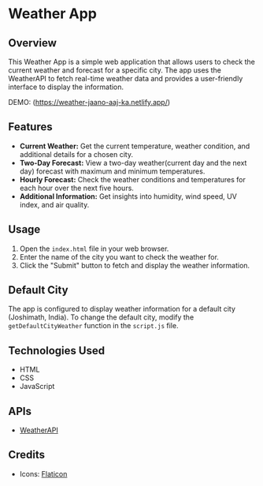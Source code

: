 # Weather App

## Overview

This Weather App is a simple web application that allows users to check the current weather and forecast for a specific city. The app uses the WeatherAPI to fetch real-time weather data and provides a user-friendly interface to display the information.

DEMO: (https://weather-jaano-aaj-ka.netlify.app/)

## Features

- **Current Weather:** Get the current temperature, weather condition, and additional details for a chosen city.
- **Two-Day Forecast:** View a two-day weather(current day and the next day) forecast with maximum and minimum temperatures.
- **Hourly Forecast:** Check the weather conditions and temperatures for each hour over the next five hours.
- **Additional Information:** Get insights into humidity, wind speed, UV index, and air quality.

## Usage

1. Open the `index.html` file in your web browser.
2. Enter the name of the city you want to check the weather for.
3. Click the "Submit" button to fetch and display the weather information.

## Default City

The app is configured to display weather information for a default city (Joshimath, India). To change the default city, modify the `getDefaultCityWeather` function in the `script.js` file.

## Technologies Used

- HTML
- CSS
- JavaScript

## APIs

- [WeatherAPI](https://www.weatherapi.com/)

## Credits

- Icons: [Flaticon](https://www.flaticon.com/)
